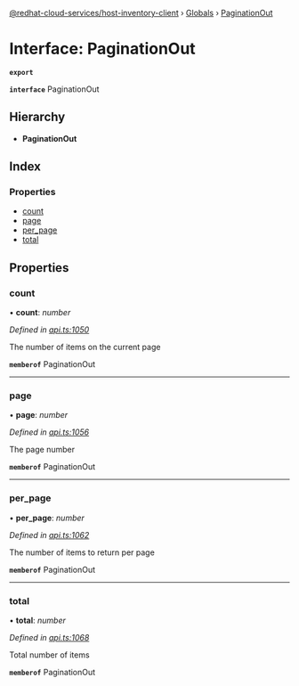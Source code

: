 [@redhat-cloud-services/host-inventory-client](../README.md) › [Globals](../globals.md) › [PaginationOut](paginationout.md)

# Interface: PaginationOut

**`export`** 

**`interface`** PaginationOut

## Hierarchy

* **PaginationOut**

## Index

### Properties

* [count](paginationout.md#count)
* [page](paginationout.md#page)
* [per_page](paginationout.md#per_page)
* [total](paginationout.md#total)

## Properties

###  count

• **count**: *number*

*Defined in [api.ts:1050](https://github.com/RedHatInsights/javascript-clients/blob/master/packages/host-inventory/api.ts#L1050)*

The number of items on the current page

**`memberof`** PaginationOut

___

###  page

• **page**: *number*

*Defined in [api.ts:1056](https://github.com/RedHatInsights/javascript-clients/blob/master/packages/host-inventory/api.ts#L1056)*

The page number

**`memberof`** PaginationOut

___

###  per_page

• **per_page**: *number*

*Defined in [api.ts:1062](https://github.com/RedHatInsights/javascript-clients/blob/master/packages/host-inventory/api.ts#L1062)*

The number of items to return per page

**`memberof`** PaginationOut

___

###  total

• **total**: *number*

*Defined in [api.ts:1068](https://github.com/RedHatInsights/javascript-clients/blob/master/packages/host-inventory/api.ts#L1068)*

Total number of items

**`memberof`** PaginationOut
